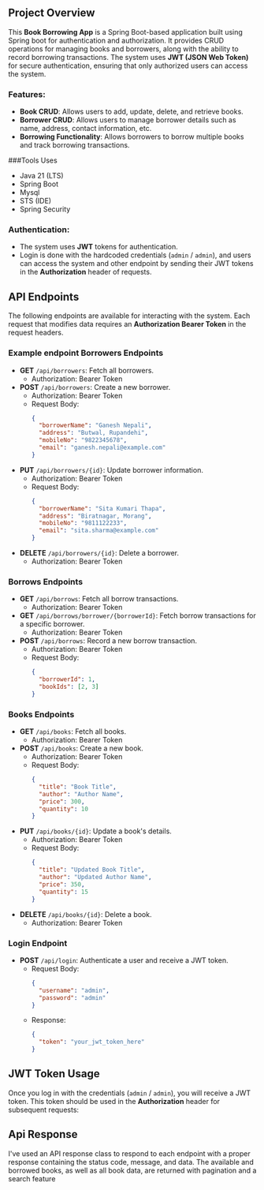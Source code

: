 ## Project Overview

This **Book Borrowing App** is a Spring Boot-based application built using Spring boot for authentication and authorization. It provides CRUD operations for managing books and borrowers, along with the ability to record borrowing transactions. The system uses **JWT (JSON Web Token)** for secure authentication, ensuring that only authorized users can access the system.

### Features:
- **Book CRUD**: Allows users to add, update, delete, and retrieve books.
- **Borrower CRUD**: Allows users to manage borrower details such as name, address, contact information, etc.
- **Borrowing Functionality**: Allows borrowers to borrow multiple books and track borrowing transactions.
  
###Tools Uses
- Java 21 (LTS)
- Spring Boot
- Mysql
- STS (IDE)
- Spring Security
  
### Authentication:
- The system uses **JWT** tokens for authentication.
- Login is done with the hardcoded credentials (`admin` / `admin`), and users can access the system and other endpoint  by sending their JWT tokens in the **Authorization** header of requests.

## API Endpoints

The following endpoints are available for interacting with the system. Each request that modifies data requires an **Authorization Bearer Token** in the request headers.

### Example endpoint Borrowers Endpoints

- **GET** `/api/borrowers`: Fetch all borrowers.
  - Authorization: Bearer Token
- **POST** `/api/borrowers`: Create a new borrower.
  - Authorization: Bearer Token
  - Request Body:
    ```json
    {
      "borrowerName": "Ganesh Nepali",
      "address": "Butwal, Rupandehi",
      "mobileNo": "9822345678",
      "email": "ganesh.nepali@example.com"
    }
    ```
- **PUT** `/api/borrowers/{id}`: Update borrower information.
  - Authorization: Bearer Token
  - Request Body:
    ```json
    {
      "borrowerName": "Sita Kumari Thapa",
      "address": "Biratnagar, Morang",
      "mobileNo": "9811122233",
      "email": "sita.sharma@example.com"
    }
    ```
- **DELETE** `/api/borrowers/{id}`: Delete a borrower.
  - Authorization: Bearer Token

### Borrows Endpoints

- **GET** `/api/borrows`: Fetch all borrow transactions.
  - Authorization: Bearer Token
- **GET** `/api/borrows/borrower/{borrowerId}`: Fetch borrow transactions for a specific borrower.
  - Authorization: Bearer Token
- **POST** `/api/borrows`: Record a new borrow transaction.
  - Authorization: Bearer Token
  - Request Body:
    ```json
    {
      "borrowerId": 1,
      "bookIds": [2, 3]
    }
    ```

### Books Endpoints

- **GET** `/api/books`: Fetch all books.
  - Authorization: Bearer Token
- **POST** `/api/books`: Create a new book.
  - Authorization: Bearer Token
  - Request Body:
    ```json
    {
      "title": "Book Title",
      "author": "Author Name",
      "price": 300,
      "quantity": 10
    }
    ```
- **PUT** `/api/books/{id}`: Update a book's details.
  - Authorization: Bearer Token
  - Request Body:
    ```json
    {
      "title": "Updated Book Title",
      "author": "Updated Author Name",
      "price": 350,
      "quantity": 15
    }
    ```
- **DELETE** `/api/books/{id}`: Delete a book.
  - Authorization: Bearer Token

### Login Endpoint

- **POST** `/api/login`: Authenticate a user and receive a JWT token.
  - Request Body:
    ```json
    {
      "username": "admin",
      "password": "admin"
    }
    ```
  - Response:
    ```json
    {
      "token": "your_jwt_token_here"
    }
    ```

## JWT Token Usage

Once you log in with the credentials (`admin` / `admin`), you will receive a JWT token. This token should be used in the **Authorization** header for subsequent requests:

## Api Response
I've used an API response class to respond to each endpoint with a proper response containing the status code, message, and data. The available and borrowed books, as well as all book data, are returned with pagination and a search feature

